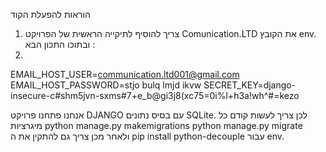 הוראות להפעלת הקוד 
1. צריך להוסיף לתיקייה הראשית של הפרויקט Comunication.LTD את הקובץ env. ובתוכו התכון הבא :
2. 
EMAIL_HOST_USER=communication.ltd001@gmail.com
EMAIL_HOST_PASSWORD=stjo bulq lmjd ikvw
SECRET_KEY=django-insecure-c#shm5jvn-sxms#7+e_b@gi3j8(xc75=0i%l+h3a!wh^#=kezo

   אנחנו פתחנו פרויקט DJANGO עם בסיס נתונים SQLite.
   לכן צריך לעשות קודם כל מיגרציות python manage.py makemigrations
   python manage.py migrate
ולאחר מכן צריך גם להתקין את ה pip install python-decouple
 עבור env. 

   
   
